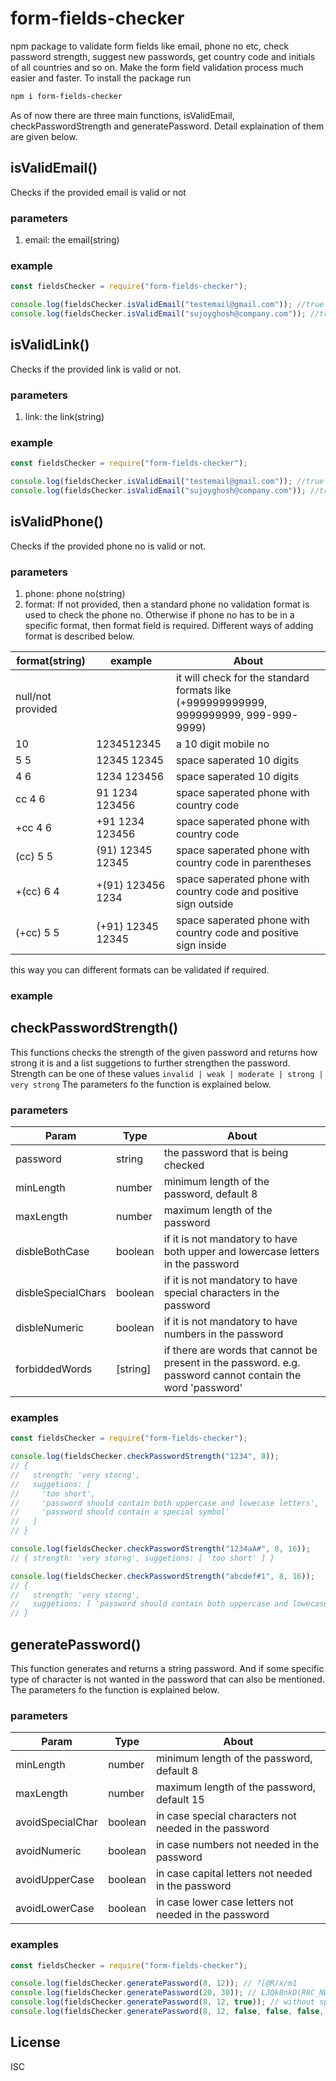 # form-fields-checker

npm package to validate form fields like email, phone no etc, check password strength, suggest new passwords, get country code and initials of all countries and so on. Make the form field validation process much easier and faster.
To install the package run

```sh
npm i form-fields-checker
```

As of now there are three main functions, isValidEmail, checkPasswordStrength and generatePassword. Detail explaination of them are given below.

## isValidEmail()

Checks if the provided email is valid or not

### parameters

1. email: the email(string)

### example

```js
const fieldsChecker = require("form-fields-checker");

console.log(fieldsChecker.isValidEmail("testemail@gmail.com")); //true
console.log(fieldsChecker.isValidEmail("sujoyghosh@company.com")); //true
```

## isValidLink()

Checks if the provided link is valid or not.

### parameters

1. link: the link(string)

### example

```js
const fieldsChecker = require("form-fields-checker");

console.log(fieldsChecker.isValidEmail("testemail@gmail.com")); //true
console.log(fieldsChecker.isValidEmail("sujoyghosh@company.com")); //true
```

## isValidPhone()

Checks if the provided phone no is valid or not.

### parameters

1. phone: phone no(string)
2. format: If not provided, then a standard phone no validation format is used to check the phone no. Otherwise if phone no has to be in a specific format, then format field is required. Different ways of adding format is described below.

| format(string)    | example           | About                                                                                 |
| ----------------- | ----------------- | ------------------------------------------------------------------------------------- |
| null/not provided |                   | it will check for the standard formats like (+999999999999, 9999999999, 999-999-9999) |
| 10                | 1234512345        | a 10 digit mobile no                                                                  |
| 5 5               | 12345 12345       | space saperated 10 digits                                                             |
| 4 6               | 1234 123456       | space saperated 10 digits                                                             |
| cc 4 6            | 91 1234 123456    | space saperated phone with country code                                               |
| +cc 4 6           | +91 1234 123456   | space saperated phone with country code                                               |
| (cc) 5 5          | (91) 12345 12345  | space saperated phone with country code in parentheses                                |
| +(cc) 6 4         | +(91) 123456 1234 | space saperated phone with country code and positive sign outside                     |
| (+cc) 5 5         | (+91) 12345 12345 | space saperated phone with country code and positive sign inside                      |

this way you can different formats can be validated if required.

### example

## checkPasswordStrength()

This functions checks the strength of the given password and returns how strong it is and a list suggetions to further strengthen the password. Strength can be one of these values `invalid | weak | moderate | strong | very strong` The parameters fo the function is explained below.

### parameters

| Param              | Type     | About                                                                                                       |
| ------------------ | -------- | ----------------------------------------------------------------------------------------------------------- |
| password           | string   | the password that is being checked                                                                          |
| minLength          | number   | minimum length of the password, default 8                                                                   |
| maxLength          | number   | maximum length of the password                                                                              |
| disbleBothCase     | boolean  | if it is not mandatory to have both upper and lowercase letters in the password                             |
| disbleSpecialChars | boolean  | if it is not mandatory to have special characters in the password                                           |
| disbleNumeric      | boolean  | if it is not mandatory to have numbers in the password                                                      |
| forbiddedWords     | [string] | if there are words that cannot be present in the password. e.g. password cannot contain the word 'password' |

### examples

```js
const fieldsChecker = require("form-fields-checker");

console.log(fieldsChecker.checkPasswordStrength("1234", 8));
// {
//   strength: 'very storng',
//   suggetions: [
//     'too short',
//     'password should contain both uppercase and lowecase letters',
//     'password should contain a special symbol'
//   ]
// }

console.log(fieldsChecker.checkPasswordStrength("1234aA#", 8, 16));
// { strength: 'very storng', suggetions: [ 'too short' ] }

console.log(fieldsChecker.checkPasswordStrength("abcdef#1", 8, 16));
// {
//   strength: 'very storng',
//   suggetions: [ 'password should contain both uppercase and lowecase letters' ]
// }
```

## generatePassword()

This function generates and returns a string password. And if some specific type of character is not wanted in the password that can also be mentioned. The parameters fo the function is explained below.

### parameters

| Param            | Type    | About                                                 |
| ---------------- | ------- | ----------------------------------------------------- |
| minLength        | number  | minimum length of the password, default 8             |
| maxLength        | number  | maximum length of the password, default 15            |
| avoidSpecialChar | boolean | in case special characters not needed in the password |
| avoidNumeric     | boolean | in case numbers not needed in the password            |
| avoidUpperCase   | boolean | in case capital letters not needed in the password    |
| avoidLowerCase   | boolean | in case lower case letters not needed in the password |

### examples

```js
const fieldsChecker = require("form-fields-checker");

console.log(fieldsChecker.generatePassword(8, 12)); // ?[@R/x/m1
console.log(fieldsChecker.generatePassword(20, 30)); // LJQk8nkD(R8C_NW0&@<Nk(
console.log(fieldsChecker.generatePassword(8, 12, true)); // without special char:  nTKHiC7H8
console.log(fieldsChecker.generatePassword(8, 12, false, false, false, true)); // without uppercase letters:  3%MP25YU!
```

## License

ISC
